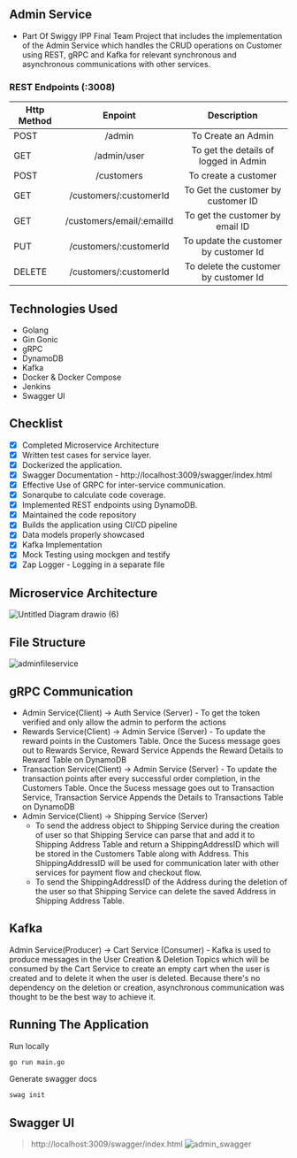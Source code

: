 ## Admin Service
- Part Of Swiggy IPP Final Team Project that includes the implementation of the Admin Service which handles the CRUD operations on Customer using REST, gRPC and Kafka for relevant synchronous and asynchronous communications with other services.
 
### REST Endpoints (:3008)

| Http Method |          Enpoint          |              Description              |
| ----------- | :-----------------------: | :-----------------------------------: |
| POST        |          /admin           |          To Create an Admin           |
| GET         |        /admin/user        | To get the details of logged in Admin |
| POST        |        /customers         |         To create a customer          |
| GET         |  /customers/:customerId   |  To Get the customer by customer ID   |
| GET         | /customers/email/:emailId |    To get the customer by email ID    |
| PUT         |  /customers/:customerId   | To update the customer by customer Id |
| DELETE      |  /customers/:customerId   | To delete the customer by customer Id |


## Technologies Used
- Golang
- Gin Gonic
- gRPC
- DynamoDB
- Kafka
- Docker & Docker Compose
- Jenkins
- Swagger UI

## Checklist
- [x] Completed Microservice Architecture
- [x] Written test cases for service layer. 
- [x] Dockerized the application.
- [x] Swagger Documentation - http://localhost:3009/swagger/index.html
- [x] Effective Use of GRPC for inter-service communication.
- [x] Sonarqube to calculate code coverage.
- [x] Implemented REST endpoints using DynamoDB.
- [x] Maintained the code repository
- [x] Builds the application using CI/CD pipeline
- [x] Data models properly showcased
- [x] Kafka Implementation
- [x] Mock Testing using mockgen and testify
- [x] Zap Logger - Logging in a separate file

## Microservice Architecture
![Untitled Diagram drawio (6)](https://user-images.githubusercontent.com/19664740/165362861-27ee7f90-f45c-40db-a7a3-13a4cf0b85c6.png)


## File Structure
![adminfileservice](https://user-images.githubusercontent.com/19664740/165359544-e1095e43-9f30-4f47-8bd7-fe8178b603b0.PNG)

## gRPC Communication
- Admin Service(Client) -> Auth Service (Server) - To get the token verified and only allow the admin to perform the actions
- Rewards Service(Client) -> Admin Service (Server) - To update the reward points in the Customers Table. Once the Sucess message goes out to Rewards Service, Reward Service Appends the Reward Details to Reward Table on DynamoDB
- Transaction Service(Client) -> Admin Service (Server) - To update the transaction points after every successful order completion, in the Customers Table. Once the Sucess message goes out to Transaction Service, Transaction Service Appends the Details to Transactions Table on DynamoDB
- Admin Service(Client) -> Shipping Service (Server)
  * To send the address object to Shipping Service during the creation of user so that Shipping Service can parse that and add it to Shipping Address Table and return a ShippingAddressID which will be stored in the Customers Table along with Address. This ShippingAddressID will be used for communication later with other services for payment flow and checkout flow.
  * To send the ShippingAddressID of the Address during the deletion of the user so that Shipping Service can delete the saved Address in Shipping Address Table.

## Kafka
Admin Service(Producer) -> Cart Service (Consumer) - Kafka is used to produce messages in the User Creation & Deletion Topics which will be consumed by the Cart Service to create an empty cart when the user is created and to delete it when the user is deleted. Because there's no dependency on the deletion or creation, asynchronous communication was thought to be the best way to achieve it.

## Running The Application 
Run locally 
```sh
go run main.go
```

Generate swagger docs
```sh
swag init
```

## Swagger UI
> http://localhost:3009/swagger/index.html
![admin_swagger](https://user-images.githubusercontent.com/19664740/165361453-669d8a6d-f495-4d4f-bcee-37b7312cf500.PNG)
